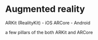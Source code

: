 # Augmented reality
ARKit (RealityKit) - iOS
ARCore - Android

a few pillars of the both ARKit and ARCore
